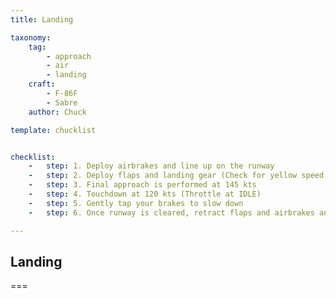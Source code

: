 ```yaml
---
title: Landing

taxonomy:
    tag:
        - approach
        - air
        - landing
    craft:
        - F-86F
        - Sabre
    author: Chuck

template: chucklist


checklist:
    -   step: 1. Deploy airbrakes and line up on the runway
    -   step: 2. Deploy flaps and landing gear (Check for yellow speed limit index on airspeed indicator)
    -   step: 3. Final approach is performed at 145 kts
    -   step: 4. Touchdown at 120 kts (Throttle at IDLE)
    -   step: 5. Gently tap your brakes to slow down
    -   step: 6. Once runway is cleared, retract flaps and airbrakes and taxi to the parking area

---
```


## Landing

===
  
